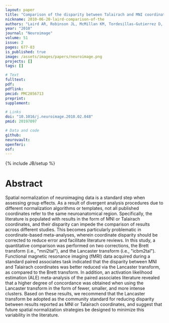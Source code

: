 ```yaml
---
layout: paper
title: "Comparison of the disparity between Talairach and MNI coordinates in functional neuroimaging data: validation of the Lancaster transform."
nickname: 2010-06-20-laird-comparison-of-the
authors: "Laird AR, Robinson JL, McMillan KM, Tordesillas-Gutierrez D, Moran ST, Gonzales SM, Ray KL, Franklin C, Glahn DC, Fox PT, Lancaster JL"
year: "2010"
journal: "Neuroimage"
volume: 51
issue: 2
pages: 677-83
is_published: true
image: /assets/images/papers/neuroimage.png
projects: []
tags: []

# Text
fulltext:
pdf:
pdflink:
pmcid: PMC2856713
preprint:
supplement:

# Links
doi: "10.1016/j.neuroimage.2010.02.048"
pmid: 20197097

# Data and code
github:
neurovault:
openfmri:
osf:
---
```

{% include JB/setup %}

# Abstract

Spatial normalization of neuroimaging data is a standard step when assessing group effects. As a result of divergent analysis procedures due to different normalization algorithms or templates, not all published coordinates refer to the same neuroanatomical region. Specifically, the literature is populated with results in the form of MNI or Talairach coordinates, and their disparity can impede the comparison of results across different studies. This becomes particularly problematic in coordinate-based meta-analyses, wherein coordinate disparity should be corrected to reduce error and facilitate literature reviews. In this study, a quantitative comparison was performed on two corrections, the Brett transform (i.e., "mni2tal"), and the Lancaster transform (i.e., "icbm2tal"). Functional magnetic resonance imaging (fMRI) data acquired during a standard paired associates task indicated that the disparity between MNI and Talairach coordinates was better reduced via the Lancaster transform, as compared to the Brett transform. In addition, an activation likelihood estimation (ALE) meta-analysis of the paired associates literature revealed that a higher degree of concordance was obtained when using the Lancaster transform in the form of fewer, smaller, and more intense clusters. Based on these results, we recommend that the Lancaster transform be adopted as the community standard for reducing disparity between results reported as MNI or Talairach coordinates, and suggest that future spatial normalization strategies be designed to minimize this variability in the literature.
